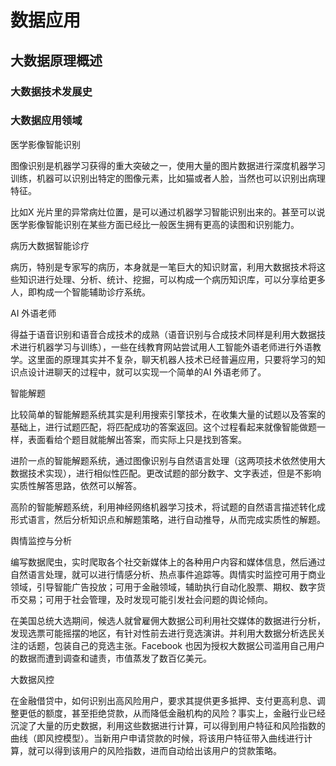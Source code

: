# 数据应用

## 大数据原理概述

### 大数据技术发展史

### 大数据应用领域

医学影像智能识别

图像识别是机器学习获得的重大突破之一，使用大量的图片数据进行深度机器学习训练，机器可以识别出特定的图像元素，比如猫或者人脸，当然也可以识别出病理特征。

比如X 光片里的异常病灶位置，是可以通过机器学习智能识别出来的。甚至可以说医学影像智能识别在某些方面已经比一般医生拥有更高的读图和识别能力。

病历大数据智能诊疗

病历，特别是专家写的病历，本身就是一笔巨大的知识财富，利用大数据技术将这些知识进行处理、分析、统计、挖掘，可以构成一个病历知识库，可以分享给更多人，即构成一个智能辅助诊疗系统。

AI 外语老师

得益于语音识别和语音合成技术的成熟（语音识别与合成技术同样是利用大数据技术进行机器学习与训练），一些在线教育网站尝试用人工智能外语老师进行外语教学。这里面的原理其实并不复杂，聊天机器人技术已经普遍应用，只要将学习的知识点设计进聊天的过程中，就可以实现一个简单的AI 外语老师了。

智能解题

比较简单的智能解题系统其实是利用搜索引擎技术，在收集大量的试题以及答案的基础上，进行试题匹配，将匹配成功的答案返回。这个过程看起来就像智能做题一样，表面看给个题目就能解出答案，而实际上只是找到答案。

进阶一点的智能解题系统，通过图像识别与自然语言处理（这两项技术依然使用大数据技术实现），进行相似性匹配。更改试题的部分数字、文字表述，但是不影响实质性解答思路，依然可以解答。

高阶的智能解题系统，利用神经网络机器学习技术，将试题的自然语言描述转化成形式语言，然后分析知识点和解题策略，进行自动推导，从而完成实质性的解题。

舆情监控与分析

编写数据爬虫，实时爬取各个社交新媒体上的各种用户内容和媒体信息，然后通过自然语言处理，就可以进行情感分析、热点事件追踪等。舆情实时监控可用于商业领域，引导智能广告投放；可用于金融领域，辅助执行自动化股票、期权、数字货币交易；可用于社会管理，及时发现可能引发社会问题的舆论倾向。

在美国总统大选期间，候选人就曾雇佣大数据公司利用社交媒体的数据进行分析，发现选票可能摇摆的地区，有针对性前去进行竞选演讲。并利用大数据分析选民关注的话题，包装自己的竞选主张。Facebook 也因为授权大数据公司滥用自己用户的数据而遭到调查和谴责，市值蒸发了数百亿美元。

大数据风控

在金融借贷中，如何识别出高风险用户，要求其提供更多抵押、支付更高利息、调整更低的额度，甚至拒绝贷款，从而降低金融机构的风险？事实上，金融行业已经沉淀了大量的历史数据，利用这些数据进行计算，可以得到用户特征和风险指数的曲线（即风控模型）。当新用户申请贷款的时候，将该用户特征带入曲线进行计算，就可以得到该用户的风险指数，进而自动给出该用户的贷款策略。

